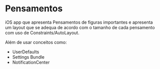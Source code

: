 # Pensamentos
iOS app que apresenta Pensamentos de figuras importantes e apresenta um layout que se adequa de acordo com o tamanho de cada pensamento com uso de Constraints/AutoLayout.

Além de usar conceitos como:
- UserDefaults
- Settings Bundle
- NotificationCenter
